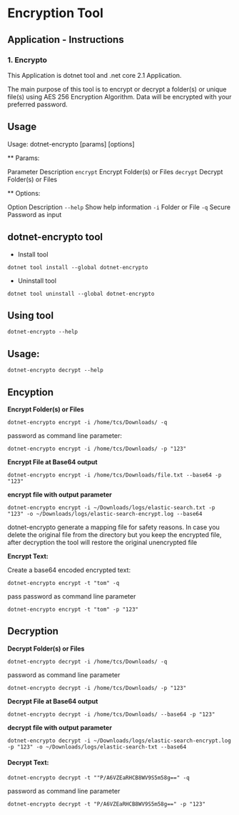 # Encryption Tool 

## Application - Instructions

### 1. Encrypto

This Application is dotnet tool and .net core 2.1 Application.

The main purpose of this tool is to encrypt or decrypt a folder(s) or unique file(s) using AES 256 Encryption Algorithm.
Data will be encrypted with your preferred password.

## Usage

Usage: dotnet-encrypto [params] [options]

** Params:

Parameter Description 
`encrypt` Encrypt Folder(s) or Files
`decrypt` Decrypt Folder(s) or Files

** Options:

Option Description
`--help`   Show help information 
`-i`       Folder or File
`-q`	   Secure Password as input

## dotnet-encrypto tool

* Install tool

`dotnet tool install --global dotnet-encrypto`

* Uninstall tool

`dotnet tool uninstall --global dotnet-encrypto`

## Using tool

`dotnet-encrypto --help`



## Usage:

```
dotnet-encrypto decrypt --help
```

## Encyption

**Encrypt Folder(s) or Files**


```
dotnet-encrypto encrypt -i /home/tcs/Downloads/ -q
```

password as command line parameter:

```
dotnet-encrypto encrypt -i /home/tcs/Downloads/ -p "123"
```

**Encrypt File at Base64 output**

```
dotnet-encrypto encrypt -i /home/tcs/Downloads/file.txt --base64 -p "123" 
```

**encrypt file with output parameter**
```
dotnet-encrypto encrypt -i ~/Downloads/logs/elastic-search.txt -p "123" -o ~/Downloads/logs/elastic-search-encrypt.log --base64
```

dotnet-encrypto generate a mapping file for safety reasons. In case you delete the original file from the directory but you keep the encrypted file, after decryption the tool will restore the original unencrypted file  

**Encrypt Text:**

Create a base64 encoded encrypted text:

```
dotnet-encrypto encrypt -t "tom" -q
```

pass password as command line parameter

```
dotnet-encrypto encrypt -t "tom" -p "123"
```

## Decryption

**Decrypt Folder(s) or Files**

```
dotnet-encrypto decrypt -i /home/tcs/Downloads/ -q
```

password as command line parameter

```
dotnet-encrypto decrypt -i /home/tcs/Downloads/ -p "123"
```

**Decrypt File at Base64 output**

```
dotnet-encrypto decrypt -i /home/tcs/Downloads/ --base64 -p "123"
```

**decrypt file with output parameter**
```
dotnet-encrypto decrypt -i ~/Downloads/logs/elastic-search-encrypt.log -p "123" -o ~/Downloads/logs/elastic-search-txt --base64
```

#### Decrypt Text:

```
dotnet-encrypto decrypt -t ""P/A6VZEaRHCB8WV9S5m58g==" -q
```
password as command line parameter

```
dotnet-encrypto decrypt -t "P/A6VZEaRHCB8WV9S5m58g==" -p "123"
```

